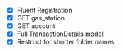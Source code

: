 - [x] Fluent Registration
- [x] GET gas_station
- [x] GET account
- [x] Full TransactionDetails model
- [x] Restruct for shorter folder names